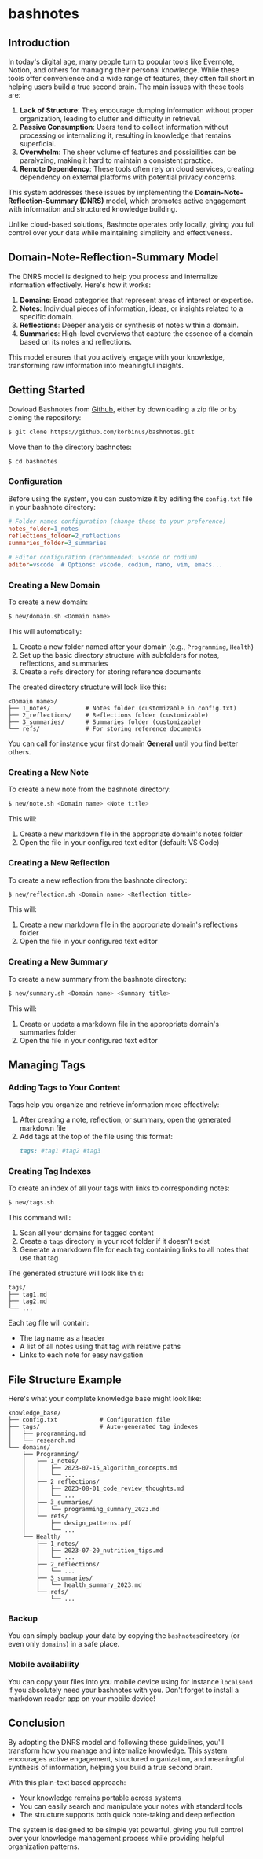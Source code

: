 # bashnotes

## Introduction

In today's digital age, many people turn to popular tools like Evernote, Notion, and others for managing their personal knowledge. While these tools offer convenience and a wide range of features, they often fall short in helping users build a true second brain. The main issues with these tools are:

1. **Lack of Structure**: They encourage dumping information without proper organization, leading to clutter and difficulty in retrieval.
2. **Passive Consumption**: Users tend to collect information without processing or internalizing it, resulting in knowledge that remains superficial.
3. **Overwhelm**: The sheer volume of features and possibilities can be paralyzing, making it hard to maintain a consistent practice.
4. **Remote Dependency**: These tools often rely on cloud services, creating dependency on external platforms with potential privacy concerns.

This system addresses these issues by implementing the **Domain-Note-Reflection-Summary (DNRS)** model, which promotes active engagement with information and structured knowledge building. 

Unlike cloud-based solutions, Bashnote operates only locally, giving you full control over your data while maintaining simplicity and effectiveness.

## Domain-Note-Reflection-Summary Model

The DNRS model is designed to help you process and internalize information effectively. Here's how it works:

1. **Domains**: Broad categories that represent areas of interest or expertise.
2. **Notes**: Individual pieces of information, ideas, or insights related to a specific domain.
3. **Reflections**: Deeper analysis or synthesis of notes within a domain.
4. **Summaries**: High-level overviews that capture the essence of a domain based on its notes and reflections.

This model ensures that you actively engage with your knowledge, transforming raw information into meaningful insights.


## Getting Started

Dowload Bashnotes from [Github](https://github.com/korbinus/bashnotes), either by downloading a zip file or by cloning the repository:

```bash
$ git clone https://github.com/korbinus/bashnotes.git
```

Move then to the directory bashnotes:
```bash
$ cd bashnotes
```


### Configuration

Before using the system, you can customize it by editing the `config.txt` file in your bashnote directory:

```ini
# Folder names configuration (change these to your preference)
notes_folder=1_notes
reflections_folder=2_reflections
summaries_folder=3_summaries

# Editor configuration (recommended: vscode or codium)
editor=vscode  # Options: vscode, codium, nano, vim, emacs...
```

### Creating a New Domain

To create a new domain:

```bash
$ new/domain.sh <Domain name>
```

This will automatically:
1. Create a new folder named after your domain (e.g., `Programming`, `Health`)
2. Set up the basic directory structure with subfolders for notes, reflections, and summaries
3. Create a `refs` directory for storing reference documents

The created directory structure will look like this:
```
<Domain name>/
├── 1_notes/          # Notes folder (customizable in config.txt)
├── 2_reflections/    # Reflections folder (customizable)
├── 3_summaries/      # Summaries folder (customizable)
└── refs/             # For storing reference documents
```

You can call for instance your first domain **General** until you find better others.

### Creating a New Note

To create a new note from the bashnote directory:

```bash
$ new/note.sh <Domain name> <Note title>
```

This will:
1. Create a new markdown file in the appropriate domain's notes folder
2. Open the file in your configured text editor (default: VS Code)

### Creating a New Reflection

To create a new reflection from the bashnote directory:

```bash
$ new/reflection.sh <Domain name> <Reflection title>
```

This will:
1. Create a new markdown file in the appropriate domain's reflections folder
2. Open the file in your configured text editor

### Creating a New Summary

To create a new summary from the bashnote directory:

```bash
$ new/summary.sh <Domain name> <Summary title>
```

This will:
1. Create or update a markdown file in the appropriate domain's summaries folder
2. Open the file in your configured text editor

## Managing Tags

### Adding Tags to Your Content

Tags help you organize and retrieve information more effectively:

1. After creating a note, reflection, or summary, open the generated markdown file
2. Add tags at the top of the file using this format:
   ```markdown
   tags: #tag1 #tag2 #tag3
   ```

### Creating Tag Indexes

To create an index of all your tags with links to corresponding notes:

```bash
$ new/tags.sh
```

This command will:
1. Scan all your domains for tagged content
2. Create a `tags` directory in your root folder if it doesn't exist
3. Generate a markdown file for each tag containing links to all notes that use that tag

The generated structure will look like this:
```
tags/
├── tag1.md       
├── tag2.md       
└── ...
```

Each tag file will contain:
- The tag name as a header
- A list of all notes using that tag with relative paths
- Links to each note for easy navigation

## File Structure Example

Here's what your complete knowledge base might look like:

```
knowledge_base/
├── config.txt            # Configuration file
├── tags/                 # Auto-generated tag indexes
│   ├── programming.md
│   └── research.md
└── domains/
    ├── Programming/
    │   ├── 1_notes/
    │   │   ├── 2023-07-15_algorithm_concepts.md
    │   │   └── ...
    │   ├── 2_reflections/
    │   │   ├── 2023-08-01_code_review_thoughts.md
    │   │   └── ...
    │   ├── 3_summaries/
    │   │   └── programming_summary_2023.md
    │   └── refs/
    │       ├── design_patterns.pdf
    │       └── ...
    └── Health/
        ├── 1_notes/
        │   ├── 2023-07-20_nutrition_tips.md
        │   └── ...
        ├── 2_reflections/
        │   └── ...
        ├── 3_summaries/
        │   └── health_summary_2023.md
        └── refs/
            └── ...
```

### Backup
You can simply backup your data by copying the ```bashnotes```directory (or even only ```domains```) in a safe place. 

### Mobile availability

You can copy your files into you mobile device using for instance ```localsend``` if you absolutely need your bashnotes with you. 
Don't forget to install a markdown reader app on your mobile device!

## Conclusion

By adopting the DNRS model and following these guidelines, you'll transform how you manage and internalize knowledge. This system encourages active engagement, structured organization, and meaningful synthesis of information, helping you build a true second brain.

With this plain-text based approach:
- Your knowledge remains portable across systems
- You can easily search and manipulate your notes with standard tools
- The structure supports both quick note-taking and deep reflection

The system is designed to be simple yet powerful, giving you full control over your knowledge management process while providing helpful organization patterns.
